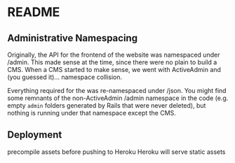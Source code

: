 # README

## Administrative Namespacing

Originally, the API for the frontend of the website was namespaced under /admin. This made sense at the time, since there were no plain to build a CMS. When a CMS started to make sense, we went with ActiveAdmin and (you guessed it)... namespace collision. 

Everything required for the was re-namespaced under /json. You might find some remnants of the non-ActiveAdmin /admin namespace in the code (e.g. empty `admin` folders generated by Rails that were never deleted), but nothing is running under that namespace except the CMS.

## Deployment

precompile assets before pushing to Heroku
Heroku will serve static assets
